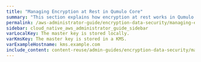 ```yaml
---
title: "Managing Encryption at Rest in Qumulo Core"
summary: "This section explains how encryption at rest works in Qumulo Core, how to rotate master keys, how to configure a Key Management Server (KMS), and how to ensure that the master keys across your cluster are secured correctly by using the <code>qq</code> CLI."
permalink: /aws-administrator-guide/encryption-data-security/managing-encryption-at-rest.html
sidebar: cloud_native_aws_administrator_guide_sidebar
varLocalKey: The master key is stored locally.
varKmsKey: The master key is stored in a KMS.
varExampleHostname: kms.example.com
include_content: content-reuse/admin-guides/encryption-data-security/managing-encryption-at-rest.md
---
```


